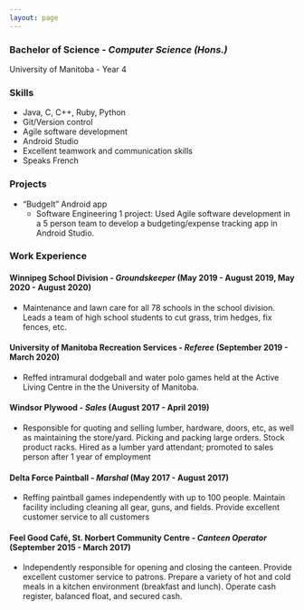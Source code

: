 ```yaml
---
layout: page
---
```

 
### Bachelor of Science - _Computer Science (Hons.)_  
University of Manitoba - Year 4  

### **Skills**
- Java, C, C++, Ruby, Python 
- Git/Version control
- Agile software development
- Android Studio
- Excellent teamwork and communication skills
- Speaks French

### **Projects**
- “BudgeIt” Android app 
  - Software Engineering 1 project:  Used Agile software development in a 5 person team to develop a budgeting/expense tracking app in Android Studio. 

### **Work Experience**  
#### **Winnipeg School Division** - _Groundskeeper_ (May 2019 - August 2019, May 2020 - August 2020)  
- Maintenance and lawn care for all 78 schools in the school division. Leads a team of high school students to cut grass, trim hedges, fix fences, etc.  

#### **University of Manitoba Recreation Services** - _Referee_ (September 2019 - March 2020)  
- Reffed intramural dodgeball and water polo games held at the Active Living Centre in the the University of Manitoba.  

#### **Windsor Plywood** - _Sales_ (August 2017 - April 2019)  
- Responsible for quoting and selling lumber, hardware, doors, etc,  as well as maintaining the store/yard. Picking and packing large orders. Stock product racks. Hired as a lumber yard attendant; promoted to sales person after 1 year of employment

#### **Delta Force Paintball** - _Marshal_ (May 2017 - August 2017)
- Reffing paintball games independently with up to 100 people. Maintain facility including cleaning all gear, guns, and fields. Provide excellent customer service to all customers  

#### **Feel Good Café, St. Norbert Community Centre** - _Canteen Operator_ (September 2015 - March 2017)
- Independently responsible for opening and closing the canteen. Provide excellent customer service to patrons. Prepare a variety of hot and cold meals in a kitchen environment (breakfast and lunch). Operate cash register, balanced float, and secured cas​h.

